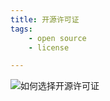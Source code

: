 ```yaml
---
title: 开源许可证
tags: 
    - open source
    - license

---
```



![如何选择开源许可证](https://www.ruanyifeng.com/blogimg/asset/201105/bg2011050101.png)